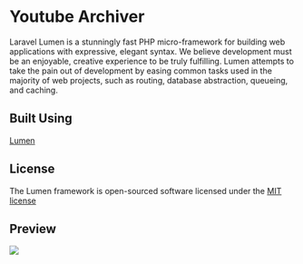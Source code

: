 # Youtube Archiver

Laravel Lumen is a stunningly fast PHP micro-framework for building web applications with expressive, elegant syntax. We believe development must be an enjoyable, creative experience to be truly fulfilling. Lumen attempts to take the pain out of development by easing common tasks used in the majority of web projects, such as routing, database abstraction, queueing, and caching.

## Built Using

[Lumen](http://lumen.laravel.com/)

## License

The Lumen framework is open-sourced software licensed under the [MIT license](http://opensource.org/licenses/MIT)

## Preview

![](https://i.imgur.com/Xb1SY9U.png)
